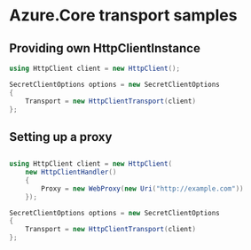 # Azure.Core transport samples

## Providing own HttpClientInstance

```C# Snippet:SettingHttpClient
using HttpClient client = new HttpClient();

SecretClientOptions options = new SecretClientOptions
{
    Transport = new HttpClientTransport(client)
};
```

## Setting up a proxy

##

```C# Snippet:HttpClientProxyConfiguration
using HttpClient client = new HttpClient(
    new HttpClientHandler()
    {
        Proxy = new WebProxy(new Uri("http://example.com"))
    });

SecretClientOptions options = new SecretClientOptions
{
    Transport = new HttpClientTransport(client)
};
```
